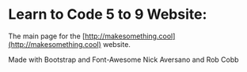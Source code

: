 Learn to Code 5 to 9 Website:
=========

The main page for the [http://makesomething.cool](http://makesomething.cool) website.

Made with Bootstrap and Font-Awesome
Nick Aversano and Rob Cobb